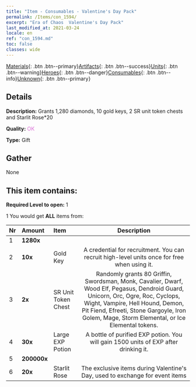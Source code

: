 ```yaml
---
title: "Item - Consumables - Valentine's Day Pack"
permalink: /Items/con_1594/
excerpt: "Era of Chaos  Valentine's Day Pack"
last_modified_at: 2021-03-24
locale: en
ref: "con_1594.md"
toc: false
classes: wide
---
```

 [Materials](/Items/){: .btn .btn--primary}[Artifacts](/Items/Artifacts/){: .btn .btn--success}[Units](/Items/Units/){: .btn .btn--warning}[Heroes](/Items/Heroes/){: .btn .btn--danger}[Consumables](/Items/Consumables/){: .btn .btn--info}[Unknown](/Items/Unknown/){: .btn .btn--primary}

## Details
 **Description:** Grants 1,280 diamonds, 10 gold keys, 2 SR unit token chests and Starlit Rose*20

 **Quality:** <span style="color: #DA70D6">OK</span>

 **Type:** Gift

## Gather

  None

## This item contains:

 **Required Level to open:** 1

 1 You would get **ALL** items  from:

  | Nr | Amount |     Item    | Description |
  |:---|:-------|:------------|:-----------:|
  | 1 |  **1280x** | <i class="fas fa-gem"/> |  | 
  | 2 |  **10x** | Gold Key | A credential for recruitment. You can recruit high-level units once for free when using it.  | 
  | 3 |  **2x** | SR Unit Token Chest | Randomly grants 80 Griffin, Swordsman, Monk, Cavalier, Dwarf, Wood Elf, Pegasus, Dendroid Guard, Unicorn, Orc, Ogre, Roc, Cyclops, Wight, Vampire, Hell Hound, Demon, Pit Fiend, Efreeti, Stone Gargoyle, Iron Golem, Mage, Storm Elemental, or Ice Elemental tokens.  | 
  | 4 |  **30x** | Large EXP Potion | A bottle of purified EXP potion. You will gain 1500 units of EXP after drinking it.  | 
  | 5 |  **200000x** | <i class="fas fa-coins"/> |  | 
  | 6 |  **20x** | Starlit Rose | The exclusive items during Valentine's Day, used to exchange for event items  | 
